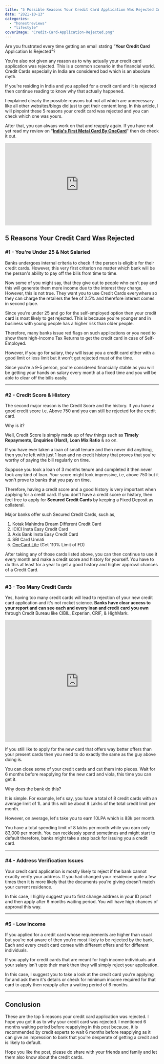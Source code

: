 ```yaml
---
title: "5 Possible Reasons Your Credit Card Application Was Rejected In India"
date: "2021-10-13"
categories: 
  - "honestreviews"
  - "lifestyle"
coverImage: "Credit-Card-Application-Rejected.png"
---
```


Are you frustrated every time getting an email stating "**Your Credit Card** Application Is Rejected"?

You're also not given any reason as to why actually your credit card application was rejected. This is a common scenario in the financial world. Credit Cards especially in India are considered bad which is an absolute myth.

If you're residing in India and you applied for a credit card and it is rejected then continue reading to know why that actually happened.

I explained clearly the possible reasons but not all which are unnecessary like all other websites/blogs did just to get their content long. In this article, I will pinpoint these 5 reasons your credit card was rejected and you can check which one was yours.

After that, you can always work on that and reapply again. If you have not yet read my review on "**[India's First Metal Card By OneCard](https://sastaeinstein.com/onecard-credit-card-review/)**" then do check it out.

<iframe src="https://giphy.com/embed/1qhGTMssFf4OaDyN0u" width="480" height="270" frameborder="0" class="giphy-embed" allowfullscreen></iframe>

## 5 Reasons Your Credit Card Was Rejected

### #1 - **You're Under 25 & Not Salaried**

Banks undergoes internal criteria to check if the person is eligible for their credit cards. However, this very first criterion no matter which bank will be the person's ability to pay off the bills from time to time.

Now some of you might say, that they give out to people who can't pay and this will generate them more income due to the interest they charge. However, this is not true. They want you to use Credit Cards everywhere so they can charge the retailers the fee of 2.5% and therefore interest comes in second place.

Since you're under 25 and go for the self-employed option then your credit card is most likely to get rejected. This is because you're younger and in business with young people has a higher risk than older people.

Therefore, many banks issue red flags on such applications or you need to show them high-Income Tax Returns to get the credit card in case of Self-Employed.

However, if you go for salary, they will issue you a credit card either with a good limit or less limit but it won't get rejected must of the time.

Since you're a 9-5 person, you're considered financially stable as you will be getting your hands on salary every month at a fixed time and you will be able to clear off the bills easily.

* * *

### **#2 - Credit Score & History**

The second major reason is the Credit Score and the history. If you have a good credit score i.e, Above 750 and you can still be rejected for the credit card.

Why is it?

Well, Credit Score is simply made up of few things such as **Timely Repayments, Enquiries (Hard), Loan Mix Ratio** & so on.

If you have ever taken a loan of small tenure and then never did anything, then you're left with just 1 loan and no credit history that proves that you're worthy of paying the bill regularly on time.

Suppose you took a loan of 3 months tenure and completed it then never took any kind of loan. Your score might look impressive, i.e, above 750 but it won't prove to banks that you pay on time.

Therefore, having a credit score and a good history is very important when applying for a credit card. If you don't have a credit score or history, then feel free to apply for **Secured Credit Cards** by keeping a Fixed Deposit as collateral.

Major banks offer such Secured Credit Cards, such as,

1. Kotak Mahindra Dream Different Credit Card
2. ICICI Insta Easy Credit Card
3. Axis Bank Insta Easy Credit Card
4. SBI Card Unnati
5. [OneCard Lite](https://sastaeinstein.com/go/onecard) (Get 110% Limit of FD)

After taking any of those cards listed above, you can then continue to use it every month and make a credit score and history for yourself. You have to do this at least for a year to get a good history and higher approval chances of a Credit Card.

* * *

### #**3 - Too Many Credit Cards**

Yes, having too many credit cards will lead to rejection of your new credit card application and it's not rocket science. **Banks have clear access to your report and can see each and every loan and cred**it **card** **you own** through Credit Bureau like CIBIL, Experian, CRIF, & HighMark.

<iframe src="https://giphy.com/embed/kt6rktnml8cPSdpHF9" width="480" height="400" frameborder="0" class="giphy-embed" allowfullscreen></iframe>

If you still like to apply for the new card that offers way better offers than your present cards then you need to do exactly the same as the guy above doing is.

You can close some of your credit cards and cut them into pieces. Wait for 6 months before reapplying for the new card and viola, this time you can get it.

Why does the bank do this?

It is simple. For example, let's say, you have a total of 8 credit cards with an average limit of 1L and this will be about 8 Lakhs of the total credit limit per month.

However, on average, let's take you to earn 10LPA which is 83k per month.

You have a total spending limit of 8 lakhs per month while you earn only 83,000 per month. You can recklessly spend sometimes and might start to default therefore, banks might take a step back for issuing you a credit card.

* * *

### **#4 - Address Verification Issues**

Your credit card application is mostly likely to reject if the bank cannot exactly verify your address. If you had changed your residence quite a few times then it is more likely that the documents you're giving doesn't match your current residence.

In this case, I highly suggest you to first change address in your ID proof and then apply after 6 months waiting period. You will have high chances of approval this way.

* * *

### **#5 - Low Income**

If you applied for a credit card whose requirements are higher than usual but you're not aware of then you're most likely to be rejected by the bank. Each and every credit card comes with different offers and for different individuals.

If you apply for credit cards that are meant for high income individuals and your salary isn't upto their mark then they will simply reject your application.

In this case, I suggest you to take a look at the credit card you're applying for and ask them it's details or check for minimum income required for that card to apply then reapply after a waiting period of 6 months.

* * *

## Conclusion

These are the top 5 reasons your credit card application was rejected. I hope you got it as to why your credit card was rejected. I mentioned 6 months waiting period before reapplying in this post because, it is recommended by credit experts to wait 6 months before reapplying as it can give an impression to bank that you're desperate of getting a credit and is likely to default.

Hope you like the post, please do share with your friends and family and let them also know about the credit cards.
